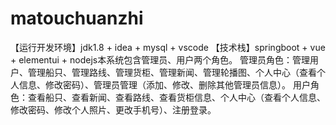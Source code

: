 # matouchuanzhi
【运行开发环境】jdk1.8 + idea + mysql + vscode 【技术栈】springboot + vue + elementui + nodejs本系统包含管理员、用户两个角色。 管理员角色：管理用户、管理船只、管理路线、管理货柜、管理新闻、管理轮播图、个人中心（查看个人信息、修改密码）、管理员管理（添加、修改、删除其他管理员信息）。 用户角色：查看船只、查看新闻、查看路线、查看货柜信息、个人中心（查看个人信息、修改密码、修改个人照片、更改手机号）、注册登录。

